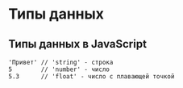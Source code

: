 # Типы данных
## Типы данных в JavaScript

    'Привет' // 'string' - строка
    5        // 'number' - число
    5.3      // 'float' - число с плавающей точкой